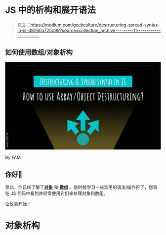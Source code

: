 # JS 中的析构和展开语法

> 原文：<https://medium.com/geekculture/destructuring-spread-syntax-in-js-d9260a725c99?source=collection_archive---------11----------------------->

## 如何使用数组/对象析构

![](img/2d609ba0d1e6307d19d6872e40407418.png)

By FAM

## 你好👋

至此，你已经了解了[**对象**](https://famzil.medium.com/objects-in-javascript-64fa3e82765f?source=your_stories_page-------------------------------------) 和 [**数组**](https://javascript.plainenglish.io/data-structures-in-js-9a13f7aa82b3?source=your_stories_page-------------------------------------) 。是时候学习一些实用的语法/操作符了，您将在 JS 代码中看到并经常使用它们来处理对象和数组。

让故事开始！

# 对象析构